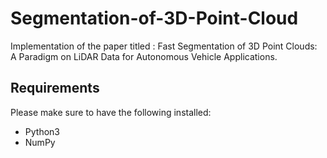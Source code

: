 # Segmentation-of-3D-Point-Cloud
Implementation of the paper titled :  Fast Segmentation of 3D Point Clouds: A Paradigm on LiDAR Data for Autonomous Vehicle Applications.

## Requirements
Please make sure to have the following installed:
* Python3
* NumPy
